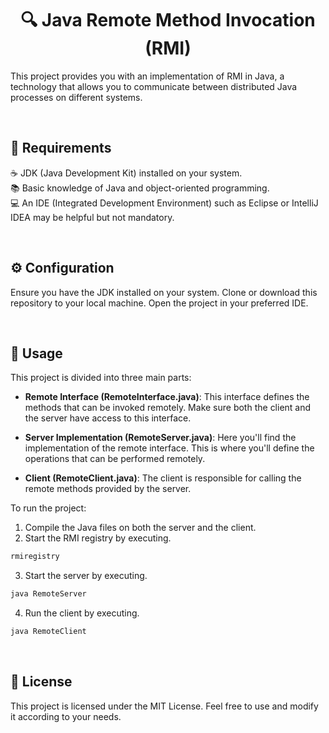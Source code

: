 <h1 align="center">🔍 Java Remote Method Invocation (RMI) </h1>

This project provides you with an implementation of RMI in Java, a technology that allows you to communicate between distributed Java processes on different systems.

<br>

## 📝 Requirements
☕ JDK (Java Development Kit) installed on your system.
<br>
📚 Basic knowledge of Java and object-oriented programming.
<br>
💻 An IDE (Integrated Development Environment) such as Eclipse or IntelliJ IDEA may be helpful but not mandatory.

<br>

## ⚙️ Configuration
Ensure you have the JDK installed on your system.
Clone or download this repository to your local machine.
Open the project in your preferred IDE.

<br>

## 🔧 Usage
This project is divided into three main parts:

- **Remote Interface (RemoteInterface.java)**: This interface defines the methods that can be invoked remotely. Make sure both the client and the server have access to this interface.

- **Server Implementation (RemoteServer.java)**: Here you'll find the implementation of the remote interface. This is where you'll define the operations that can be performed remotely.

- **Client (RemoteClient.java)**: The client is responsible for calling the remote methods provided by the server.

To run the project:

1. Compile the Java files on both the server and the client.
2. Start the RMI registry by executing.
```bash
rmiregistry
```
3. Start the server by executing.
```bash
java RemoteServer
```
4. Run the client by executing.
```bash
java RemoteClient
```

<br>

## 📄 License
This project is licensed under the MIT License. Feel free to use and modify it according to your needs.